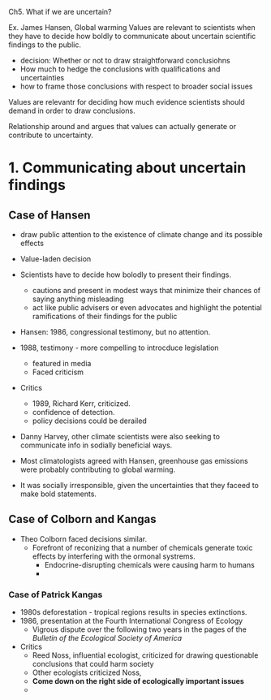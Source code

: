 Ch5. What if we are uncertain?

Ex. James Hansen, Global warming 
Values are relevant to scientists when they have to decide how boldly to communicate about uncertain scientific findings to the public. 
- decision: Whether or not to draw straightforward conclusiohns
- How much to hedge the conclusions with qualifications and uncertainties
- how to frame those conclusions with respect to broader social issues


Values are relevantr for deciding how much evidence scientists should demand in order to draw conclusions. 

Relationship around and argues that values can actually generate or contribute to uncertainty. 


# 1. Communicating about uncertain findings
## Case of Hansen
* draw public attention to the existence of climate change and its possible effects
* Value-laden decision
* Scientists have to decide how bolodly to present their findings. 
	* cautions and present in modest ways that minimize their chances of saying anything misleading
	* act like public advisers or even advocates and highlight the potential ramifications of their findings for the public 

* Hansen: 1986, congressional testimony, but no attention. 
* 1988, testimony - more compelling to introcduce legislation 
	* featured in media
	* Faced criticism 
* Critics
	* 1989, Richard Kerr, criticized. 
	* confidence of detection. 
	* policy decisions could be derailed
* Danny Harvey, other climate scientists were also seeking to communicate info in sodially beneficial ways. 
* Most climatologists agreed with Hansen, greenhouse gas emissions were probably contributing to global warming. 
* It was socially irresponsible, given the uncertainties that they faceed to make bold statements. 

## Case of Colborn and Kangas
* Theo Colborn faced decisions similar. 
	* Forefront of reconizing that a number of chemicals generate toxic effects by interfering with the ormonal systrems. 
		* Endocrine-disrupting chemicals were causing harm to humans
		* 
### Case of Patrick Kangas
* 1980s deforestation - tropical regions results in species extinctions. 
* 1986, presentation at the Fourth International Congress of Ecology
	* Vigrous dispute over the following two years in the pages of the *Bulletin of the Ecological Society of America*
* Critics
	* Reed Noss, influential ecologist, criticized for drawing questionable conclusions that could harm society
	* Other ecologists criticized Noss, 
	* **Come down on the right side of ecologically important issues**
	* 